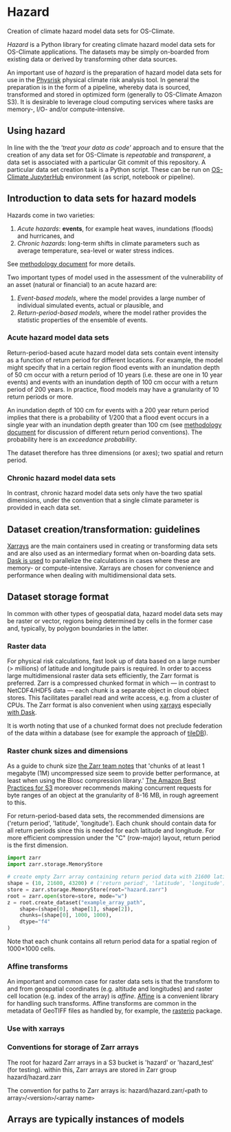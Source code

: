 # Hazard
Creation of climate hazard model data sets for OS-Climate.

*Hazard* is a Python library for creating climate hazard model data sets for OS-Climate applications. The datasets may be simply on-boarded from existing data or derived by transforming other data sources.

An important use of *hazard* is the preparation of hazard model data sets for use in the [Physrisk](https://github.com/os-climate/physrisk) physical climate risk analysis tool. In general the preparation is in the form of a pipeline, whereby data is sourced, transformed and stored in optimized form (generally to OS-Climate Amazon S3). It is desirable to leverage cloud computing services where tasks are memory-, I/O- and/or compute-intensive.

## Using hazard
In line with the the *'treat your data as code'* approach and to ensure that the creation of any data set for OS-Climate is *repeatable* and *transparent*, a data set is associated with a particular Git commit of this repository.
A particular data set creation task is a Python script. These can be run on [OS-Climate JupyterHub](https://jupyterhub-odh-jupyterhub.apps.odh-cl2.apps.os-climate.org) environment (as script, notebook or pipeline).

## Introduction to data sets for hazard models
Hazards come in two varieties:
1. *Acute hazards*: **events**, for example heat waves, inundations (floods) and hurricanes, and
2. *Chronic hazards*: long-term shifts in climate parameters such as average temperature, sea-level or water stress indices.

See [methodology document](https://github.com/os-climate/physrisk/tree/main/methodology#:~:text=PhysicalRiskMethodology.pdf) for more details.

Two important types of model used in the assessment of the vulnerability of an asset (natural or financial) to an acute hazard are:

1. *Event-based models*, where the model provides a large number of individual simulated events, actual or plausible, and
2. *Return-period-based models*, where the model rather provides the statistic properties of the ensemble of events.

### Acute hazard model data sets

Return-period-based acute hazard model data sets contain event intensity as a function of return period for different locations. For example, the model might specify that in a certain region flood events with an inundation depth of 50 cm occur with a return period of 10 years (i.e. these are one in 10 year events) and events with an inundation depth of 100 cm occur with a return period of 200 years. In practice, flood models may have a granularity of 10 return periods or more.

An inundation depth of 100 cm for events with a 200 year return period implies that there is a probability of $1/200$ that a flood event occurs in a single year with an inundation depth greater than 100 cm (see [methodology document](https://github.com/os-climate/physrisk/tree/main/methodology#:~:text=PhysicalRiskMethodology.pdf) for discussion of different return period conventions). The probability here is an *exceedance probability*.

The dataset therefore has three dimensions (or axes); two spatial and return period.

### Chronic hazard model data sets

In contrast, chronic hazard model data sets only have the two spatial dimensions, under the convention that a single climate parameter is provided in each data set.

## Dataset creation/transformation: guidelines

[Xarrays](https://docs.xarray.dev/en/stable/) are the main containers used in creating or transforming data sets and are also used as an intermediary format when on-boarding data sets. [Dask is used](https://docs.xarray.dev/en/stable/user-guide/dask.html) to parallelize the calculations in cases where these are memory- or compute-intensive. Xarrays are chosen for convenience and performance when dealing with multidimensional data sets.

## Dataset storage format
In common with other types of geospatial data, hazard model data sets may be raster or vector, regions being determined by cells in the former case and, typically, by polygon boundaries in the latter.

### Raster data
For physical risk calculations, fast look up of data based on a large number (> millions) of latitude and longitude pairs is required. In order to access large multidimensional raster data sets efficiently, the Zarr format is preferred. Zarr is a compressed chunked format in which — in contrast to NetCDF4/HDF5 data — each chunk is a separate object in cloud object stores. This facilitates parallel read and write access, e.g. from a cluster of CPUs. The Zarr format is also convenient when using [xarrays](https://docs.xarray.dev/en/stable/) especially [with Dask](https://docs.xarray.dev/en/stable/user-guide/dask.html).

It is worth noting that use of a chunked format does not preclude federation of the data within a database (see for example the approach of [tileDB](https://tiledb.com/)).

### Raster chunk sizes and dimensions
As a guide to chunk size [the Zarr team notes](https://zarr.readthedocs.io/en/stable/tutorial.html) that 'chunks of at least 1 megabyte (1M) uncompressed size seem to provide better performance, at least when using the Blosc compression library.' [The Amazon Best Practices for S3](https://d1.awsstatic.com/whitepapers/AmazonS3BestPractices.pdf) moreover recommends making concurrent requests for byte ranges of an object at the granularity of 8-16 MB, in rough agreement to this.

For return-period-based data sets, the recommended dimensions are ('return period', 'latitude', 'longitude'). Each chunk should contain data for all return periods since this is needed for each latitude and longitude. For more efficient compression under the "C" (row-major) layout, return period is the first dimension.

```python
import zarr
import zarr.storage.MemoryStore

# create empty Zarr array containing return period data with 21600 latitudes and 43200 longitudes
shape = (10, 21600, 43200) # ('return period', 'latitude', 'longitude')
store = zarr.storage.MemoryStore(root="hazard.zarr")
root = zarr.open(store=store, mode="w")
z = root.create_dataset("example_array_path",
    shape=(shape[0], shape[1], shape[2]),
    chunks=(shape[0], 1000, 1000),
    dtype="f4"
)
```

Note that each chunk contains all return period data for a spatial region of 1000×1000 cells.

### Affine transforms
An important and common case for raster data sets is that the transform to and from geospatial coordinates (e.g. altitude and longitudes) and raster cell location (e.g. index of the array) is *affine*. [Affine](https://pypi.org/project/affine/) is a convenient library for handling such transforms. Affine transforms are common in the metadata of GeoTIFF files as handled by, for example, the [rasterio](https://rasterio.readthedocs.io/en/latest/api/rasterio.transform.html) package.

### Use with xarrays

### Conventions for storage of Zarr arrays

The root for hazard Zarr arrays in a S3 bucket is 'hazard' or 'hazard_test' (for testing).
within this, Zarr arrays are stored in Zarr group hazard/hazard.zarr

The convention for paths to Zarr arrays is:
hazard/hazard.zarr/`<`path to array`>`/`<`version`>`/`<`array name`>`

Arrays are typically instances of models
-
